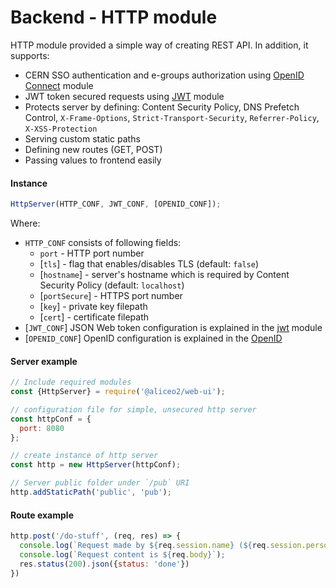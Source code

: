 # Backend - HTTP module
HTTP module provided a simple way of creating REST API. In addition, it supports:
 - CERN SSO  authentication and e-groups authorization using [OpenID Connect](openid.md) module
 - JWT token secured requests using [JWT](json-tokens.md) module
 - Protects server by defining: Content Security Policy, DNS Prefetch Control, `X-Frame-Options`, `Strict-Transport-Security`, `Referrer-Policy`, `X-XSS-Protection`
 - Serving custom static paths
 - Defining new routes (GET, POST)
 - Passing values to frontend easily

#### Instance
```js
HttpServer(HTTP_CONF, JWT_CONF, [OPENID_CONF]);
```
Where:
 * `HTTP_CONF` consists of following fields:
     * `port` - HTTP port number
     * [`tls`] - flag that enables/disables TLS (default: `false`)
     * [`hostname`] - server's hostname which is required by Content Security Policy (default: `localhost`)
     * [`portSecure`] - HTTPS port number
     * [`key`] - private key filepath
     * [`cert`] - certificate filepath
 * [`JWT_CONF`] JSON Web token configuration is explained in the [jwt](json-tokens.md) module
 * [`OPENID_CONF`] OpenID configuration is explained in the [OpenID](openid.md)

#### Server example
```js
// Include required modules
const {HttpServer} = require('@aliceo2/web-ui');

// configuration file for simple, unsecured http server
const httpConf = {
  port: 8080
};

// create instance of http server
const http = new HttpServer(httpConf);

// Server public folder under `/pub` URI
http.addStaticPath('public', 'pub');
```

#### Route example
```js
http.post('/do-stuff', (req, res) => {
  console.log(`Request made by ${req.session.name} (${req.session.personid})`);
  console.log(`Request content is ${req.body}`);
  res.status(200).json({status: 'done'})
})
```
